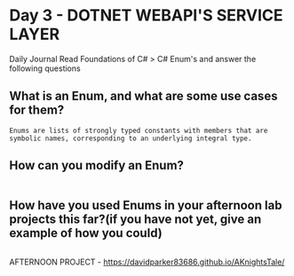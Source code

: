 # Day 3 - DOTNET WEBAPI'S SERVICE LAYER

Daily Journal
Read Foundations of C# > C# Enum's and answer the following questions
## What is an Enum, and what are some use cases for them?
```
Enums are lists of strongly typed constants with members that are symbolic names, corresponding to an underlying integral type. 
```
## How can you modify an Enum?
```

```

## How have you used Enums in your afternoon lab projects this far?(if you have not yet, give an example of how you could)
```

```

AFTERNOON PROJECT - https://davidparker83686.github.io/AKnightsTale/